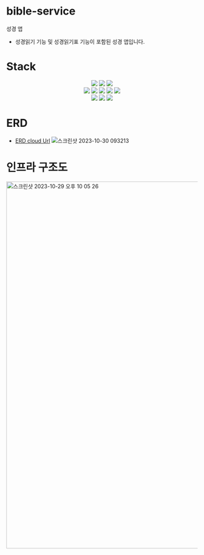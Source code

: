 # bible-service
성경 앱
- 성경읽기 기능 및 성경읽기표 기능이 포함된 성경 앱입니다.

# Stack
<div align=center>
  <img src="https://img.shields.io/badge/Vue.js-35495E?style=for-the-badge&logo=vuedotjs&logoColor=4FC08D">
  <img src="https://img.shields.io/badge/Nuxt.js-white?style=for-the-badge&logo=nuxtdotjs&logoColor=4FC08D">
  <img src="https://img.shields.io/badge/javascript-F7DF1E?style=for-the-badge&logo=javascript&logoColor=black">
</div>
<div align=center>
  <img src="https://img.shields.io/badge/java17-007396?style=for-the-badge&logo=java&logoColor=white"> 
  <img src="https://img.shields.io/badge/spring Boot-6DB33F?style=for-the-badge&logo=springboot&logoColor=white"> 
  <img src="https://shields.io/badge/jpa-green?logo=&style=for-the-badge&logoColor=white">
  <img src="https://shields.io/badge/MySQL-003545?logo=mysql&style=for-the-badge&logoColor=white">
  <img src="https://shields.io/badge/redis-red?logo=redis&style=for-the-badge&logoColor=white">
</div>
<div align=center>
  <img src="https://shields.io/badge/jenkins-orange?logo=jenkins&style=for-the-badge&logoColor=white">
  <img src="https://shields.io/badge/docker-skyblue?logo=docker&style=for-the-badge&logoColor=white">
  <img src="https://shields.io/badge/AWS-orange?logo=amazon&style=for-the-badge&logoColor=white">
</div>

# ERD
- [ERD cloud Url](https://www.erdcloud.com/d/2JBYtp63jQhJfr3gj)
![스크린샷 2023-10-30 093213](https://github.com/gimminjae/bible-service/assets/97084128/38d6c9f6-b1bf-46b4-81ff-6c08f8cfff7a)

# 인프라 구조도
<img width="967" alt="스크린샷 2023-10-29 오후 10 05 26" src="https://github.com/gimminjae/bible-service/assets/97084128/28b72b83-4b01-4377-9a93-02264c9b30ec">
